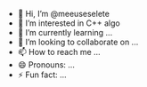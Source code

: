 - 👋 Hi, I’m @meeuseselete
- 👀 I’m interested in C++ algo
- 🌱 I’m currently learning ...
- 💞️ I’m looking to collaborate on ...
- 📫 How to reach me ...
- 😄 Pronouns: ...
- ⚡ Fun fact: ...

